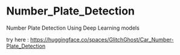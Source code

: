 # Number_Plate_Detection
 Number Plate Detection Using Deep Learning models


try here : https://huggingface.co/spaces/GlitchGhost/Car_Number-Plate_Detection
